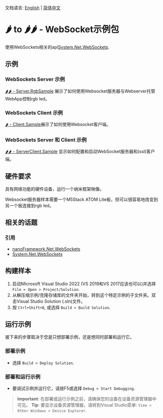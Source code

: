文档语言: [English](README.md) | [简体中文](README.zh-cn.md)

# 🌶️ to 🌶️🌶️ - WebSocket示例包

使用WebSockets相关的api[System.Net.WebSockets](http://docs.nanoframework.net/api/System.Net.WebSockets.html).

## 示例

### WebSockets Server 示例

[🌶️🌶️ - Server.RgbSample](./WebSockets.Server.RgbSample) 展示了如何使用Websocket服务器与Webserver托管WebApp控制rgb led。

### WebSockets Client 示例

[🌶️ - Client.Sample](./WebSockets.Client.Sample)展示了如何使用Websocket客户端。

### WebSockets Server 和 Client 示例

[🌶️🌶️ - ServerClient.Sample](./Websockets.ServerClient.Sample) 显示如何配置和启动WebSocket服务器和(ssl)客户端。

## 硬件要求

具有网络功能的硬件设备，运行一个纳米框架映像。

Websocket服务器样本需要一个M5Stack ATOM Lite板，但可以很容易地改变到另一个板连接到rgb led。

## 相关的话题

### 引用

- [nanoFramework.Net.WebSockets](https://github.com/nanoframework/System.Net.WebSockets/blob/main/README.md)
- [System.Net.WebSockets](http://docs.nanoframework.net/api/System.Net.WebSockets.html)

## 构建样本

1. 启动Microsoft Visual Studio 2022 (VS 2019和VS 2017应该也可以)并选择 `File > Open > Project/Solution`.
1. 从解压缩示例/克隆存储库的文件夹开始，转到这个特定示例的子文件夹。双击Visual Studio Solution (.sln)文件。
1. 按 `Ctrl+Shift+B`, 或选择 `Build > Build Solution`.

## 运行示例

接下来的步骤取决于您是只想部署示例，还是想同时部署和运行它。

### 部署示例

- 选择 `Build > Deploy Solution`.

### 部署和运行示例

- 要调试示例并运行它，请按F5或选择 `Debug > Start Debugging`.

> **Important**: 在部署或运行示例之前，请确保您的设备在设备资源管理器中可见。
> **Tip**: 要显示设备资源管理器，请转到Visual Studio菜单: `View > Other Windows > Device Explorer`.

